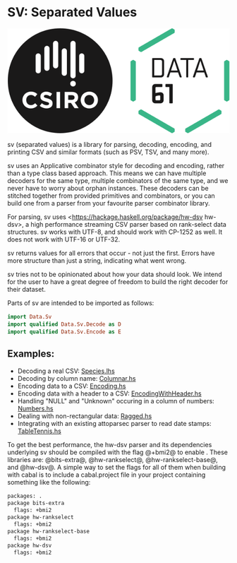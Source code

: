 # SV: Separated Values

![CSIRO's Data61 Logo](https://raw.githubusercontent.com/qfpl/assets/master/data61-transparent-bg.png)

sv (separated values) is a library for parsing, decoding, encoding, and
printing CSV and similar formats (such as PSV, TSV, and many more).

sv uses an Applicative combinator style for decoding and encoding, rather
than a type class based approach. This means we can have multiple decoders
for the same type, multiple combinators of the same type, and we never have
to worry about orphan instances. These decoders can be stitched together from
provided primitives and combinators, or you can build one from a parser
from your favourite parser combinator library.

For parsing, sv uses <https://hackage.haskell.org/package/hw-dsv hw-dsv>, a high performance streaming CSV parser based on rank-select data structures.
sv works with UTF-8, and should work with CP-1252 as well. It does not work
with UTF-16 or UTF-32.

sv returns values for all errors that occur - not just the first. Errors have
more structure than just a string, indicating what went wrong.

sv tries not to be opinionated about how your data should look. We intend for
the user to have a great degree of freedom to build the right decoder for
their dataset.

Parts of sv are intended to be imported as follows:

```hs
import Data.Sv
import qualified Data.Sv.Decode as D
import qualified Data.Sv.Encode as E
```

## Examples:

* Decoding a real CSV: [Species.lhs](https://github.com/qfpl/sv/blob/master/examples/src/Data/Sv/Example/Species.lhs)
* Decoding by column name: [Columnar.hs](https://github.com/qfpl/sv/blob/master/examples/src/Data/Sv/Example/Columnar.hs)
* Encoding data to a CSV: [Encoding.hs](https://github.com/qfpl/sv/blob/master/examples/src/Data/Sv/Example/Encoding.hs)
* Encoding data with a header to a CSV: [EncodingWithHeader.hs](https://github.com/qfpl/sv/blob/master/examples/src/Data/Sv/Example/EncodingWithHeader.hs)
* Handling "NULL" and "Unknown" occuring in a column of numbers: [Numbers.hs](https://github.com/qfpl/sv/blob/master/examples/src/Data/Sv/Example/Numbers.hs)
* Dealing with non-rectangular data: [Ragged.hs](https://github.com/qfpl/sv/blob/master/examples/src/Data/Sv/Example/Ragged.hs)
* Integrating with an existing attoparsec parser to read date stamps: [TableTennis.hs](https://github.com/qfpl/sv/blob/master/examples/src/Data/Sv/Example/TableTennis.hs)

To get the best performance, the hw-dsv parser and its dependencies
underlying sv should be compiled with the flag @+bmi2@ to enable . These
libraries are:  @bits-extra@, @hw-rankselect@, @hw-rankselect-base@, and
@hw-dsv@. A simple way to set the flags for all of them when building with
cabal is to include a cabal.project file in your project containing
something like the following:

```
packages: .
package bits-extra
  flags: +bmi2
package hw-rankselect
  flags: +bmi2
package hw-rankselect-base
  flags: +bmi2
package hw-dsv
  flags: +bmi2
```
